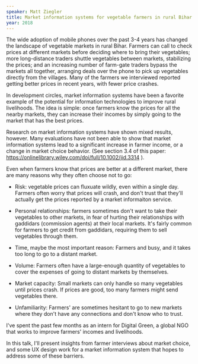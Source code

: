```yaml
---
speaker: Matt Ziegler
title: Market information systems for vegetable farmers in rural Bihar
year: 2018
---
```

The wide adoption of mobile phones over the past 3-4 years has changed the landscape of vegetable markets in rural Bihar.  Farmers can call to check prices at different markets before deciding where to bring their vegetables; more long-distance traders shuttle vegetables between markets, stabilizing the prices; and an increasing number of farm-gate traders bypass the markets all together, arranging deals over the phone to pick up vegetables directly from the villages.  Many of the farmers we interviewed reported getting better prices in recent years, with fewer price crashes.

In development circles, market information systems have been a favorite example of the potential for information technologies to improve rural livelihoods.  The idea is simple: once farmers know the prices for all the nearby markets, they can increase their incomes by simply going to the market that has the best prices.

Research on market information systems have shown mixed results, however.  Many evaluations have not been able to show that market information systems lead to a significant increase in farmer income, or a change in market choice behavior.  (See section 3.4 of this paper: https://onlinelibrary.wiley.com/doi/full/10.1002/jid.3314 ).





Even when farmers know that prices are better at a different market, there are many reasons why they often choose not to go:

- Risk: vegetable prices can fluxuate wildly, even within a single day.  Farmers often worry that prices will crash, and don't trust that they'll actually get the prices reported by a market informaiton service. 

- Personal relationships: farmers sometimes don't want to take their vegetables to other markets, in fear of hurting their relationships with gaddidars (commission agents) at their local markets.  It's fairly common for farmers to get credit from gaddidars, requiring them to sell vegetables through them.

- Time, maybe the most important reason: Farmers and busy, and it takes too long to go to a distant market.

- Volume: Farmers often have a large-enough quantity of vegetables to cover the expenses of going to distant markets by themselves.

- Market capacity: Small markets can only handle so many vegetables until prices crash.  If prices are good, too many farmers might send vegetables there.

- Unfamiliarity: Farmers' are sometimes hesitant to go to new markets where they don't have any connections and don't know who to trust. 




I've spent the past few months as an intern for Digital Green, a global NGO that works to improve farmers' incomes and livelihoods.

In this talk, I'll present insights from farmer interviews about market choice, and some UX design work for a market information system that hopes to address some of these barriers.  

